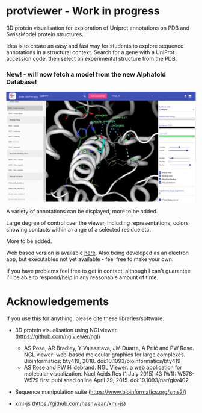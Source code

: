 # protviewer - Work in progress
3D protein visualisation for exploration of Uniprot annotations on PDB and SwissModel protein structures.

Idea is to create an easy and fast way for students to explore sequence annotations in a structural context. Search for a gene with a UniProt accession code, then select an experimental structure from the PDB.

### New! - will now fetch a model from the new Alphafold Database!

![image](https://github.com/elliot-drew/protviewer/blob/master/pv_shot.png?raw=true)

A variety of annotations can be displayed, more to be added.

Large degree of control over the viewer, including representations, colors, showing contacts within a range of a selected residue etc.

More to be added. 

Web based version is available [here](https://elliot-drew.github.io/protviewer/). Also being developed as an electron app, but executables not yet available - feel free to make your own.

If you have problems feel free to get in contact, although I can't guarantee I'll be able to respond/help in any reasonable amount of time.

# Acknowledgements

If you use this for anything, please cite these libraries/software.

* 3D protein visualisation using NGLviewer (https://github.com/nglviewer/ngl)

  * AS Rose, AR Bradley, Y Valasatava, JM Duarte, A Prlić and PW Rose. NGL viewer: web-based molecular graphics for large complexes. Bioinformatics: bty419, 2018. doi:10.1093/bioinformatics/bty419
  * AS Rose and PW Hildebrand. NGL Viewer: a web application for molecular visualization. Nucl Acids Res (1 July 2015) 43 (W1): W576-W579 first published online April 29, 2015. doi:10.1093/nar/gkv402

* Sequence manipulation suite (https://www.bioinformatics.org/sms2/)

* xml-js (https://github.com/nashwaan/xml-js)

